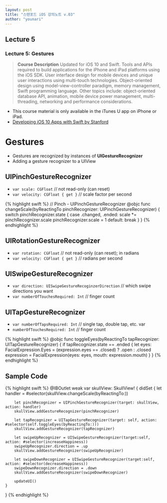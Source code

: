 ```yaml
---
layout: post
title: "스탠포드 iOS 강의노트 v.03"
author: "younari"
---
```


## Lecture 5
### Lecture 5: Gestures

> **Course Description** Updated for iOS 10 and Swift. Tools and APIs required to build applications for the iPhone and iPad platforms using the iOS SDK. User interface design for mobile devices and unique user interactions using multi-touch technologies. Object-oriented design using model-view-controller paradigm, memory management, Swift programming language. Other topics include: object-oriented database API, animation, mobile device power management, multi-threading, networking and performance considerations.

- This course material is only available in the iTunes U app on iPhone or iPad.
- [Developing iOS 10 Apps with Swift
by Stanford](https://itunes.apple.com/us/course/developing-ios-10-apps-with-swift/id1198467120)

# Gestures
- Gestures are recognized by instances of **UIGestureRecognizer**
- Adding a gesture recognizer to a UIView

## UIPinchGestureRecognizer
- `var scale: CGFloat` // not read-only (can reset) 
- `var velocity: CGFloat { get }` // scale factor per second

{% highlight swift %}
// Pinch - UIPinchGestureRecognizer
@objc func changeScale(byReactingTo pinchRecognizer: UIPinchGestureRecognizer)
{
    switch pinchRecognizer.state {
    case .changed, .ended:
        scale *= pinchRecognizer.scale
        pinchRecognizer.scale = 1
    default:
        break
    }
}
{% endhighlight %}


## UIRotationGestureRecognizer
- `var rotation: CGFloat` // not read-only (can reset); in radians 
- `var velocity: CGFloat { get }` // radians per second## UISwipeGestureRecognizer
- `var direction: UISwipeGestureRecoginzerDirection` // which swipe directions you want 
- `var numberOfTouchesRequired: Int` // finger count

## UITapGestureRecognizer
- `var numberOfTapsRequired: Int` // single tap, double tap, etc. var 
- `numberOfTouchesRequired: Int` // finger count

{% highlight swift %}
@objc func toggleEyes(byReactingTo tapRecognizer: UITapGestureRecognizer)
{
    if tapRecognizer.state == .ended {
        let eyes: FacialExpression.Eyes = (expression.eyes == .closed) ? .open : .closed
        expression = FacialExpression(eyes: eyes, mouth: expression.mouth)
    }
}
{% endhighlight %}

## Sample Code
{% highlight swift %}
@IBOutlet weak var skullView: SkullView! {
    didSet {
        let handler = #selector(skullView.changeScale(byReactingTo:))
        
        let pinchRecognizer = UIPinchGestureRecognizer(target: skullView, action: handler)
        skullView.addGestureRecognizer(pinchRecognizer)
        
        let tapRecognizer = UITapGestureRecognizer(target: self, action: #selector(self.toggleEyes(byReactingTo:)))
        skullView.addGestureRecognizer(tapRecognizer)
        
        let swipeUpRecognizer = UISwipeGestureRecognizer(target:self, action: #selector(increaseHappiness))
        swipeUpRecognizer.direction = .up
        skullView.addGestureRecognizer(swipeUpRecognizer)
        
        let swipeDownRecognizer = UISwipeGestureRecognizer(target:self, action: #selector(decreaseHappiness))
        swipeDownRecognizer.direction = .down
        skullView.addGestureRecognizer(swipeDownRecognizer)
        
        updateUI()
    }
}
{% endhighlight %}